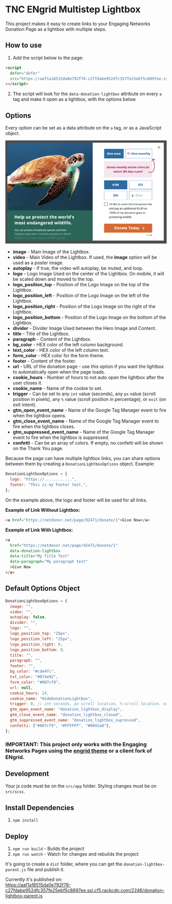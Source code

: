 # TNC ENgrid Multistep Lightbox

This project makes it easy to create links to your Engaging Networks Donation Page as a lightbox with multiple steps.

## How to use

1. Add the script below to the page:

```html
<script
  defer="defer"
  src="https://aaf1a18515da0e792f78-c27fdabe952dfc357fe25ebf5c8897ee.ssl.cf5.rackcdn.com/2246/donation-lightbox-parent.js"
></script>
```

2. The script will look for the `data-donation-lightbox` attribute on every `a` tag and make it open as a lightbox, with the options below.

## Options

Every option can be set as a data attribute on the `a` tag, or as a JavaScript object.

![Options](options.png "Engrid Multistep Lightbox Options")

- **image** - Main Image of the Lightbox.
- **video** - Main Video of the Lightbox. If used, the **image** option will be used as a poster image.
- **autoplay** - If true, the video will autoplay, be muted, and loop.
- **logo** - Logo Image Used on the center of the Lightbox. On mobile, it will be scaled down and moved to the top.
- **logo_position_top** - Position of the Logo Image on the top of the Lightbox.
- **logo_position_left** - Position of the Logo Image on the left of the Lightbox.
- **logo_position_right** - Position of the Logo Image on the right of the Lightbox.
- **logo_position_bottom** - Position of the Logo Image on the bottom of the Lightbox.
- **divider** - Divider Image Used between the Hero Image and Content.
- **title** - Title of the Lightbox.
- **paragraph** - Content of the Lightbox.
- **bg_color** - HEX color of the left column background.
- **text_color** - HEX color of the left column text.
- **form_color** - HEX color for the form theme.
- **footer** - Content of the footer.
- **url** - URL of the donation page - use this option if you want the lightbox to automatically open when the page loads.
- **cookie_hours** - Number of hours to not auto open the lightbox after the user closes it.
- **cookie_name** - Name of the cookie to set.
- **trigger** - Can be set to any `int` value (seconds), any `px` value (scroll position in pixels), any `%` value (scroll position in percentage), or `exit` (on exit intent).
- **gtm_open_event_name** - Name of the Google Tag Manager event to fire when the lightbox opens.
- **gtm_close_event_name** - Name of the Google Tag Manager event to fire when the lightbox closes.
- **gtm_suppressed_event_name** - Name of the Google Tag Manager event to fire when the lightbox is suppressed.
- **confetti** - Can be an array of colors. If empty, no confetti will be shown on the Thank You page.

Because the page can have multiple lightbox links, you can share options between them by creating a `DonationLightboxOptions` object. Example:

```javascript
DonationLightboxOptions = {
  logo: "https://............",
  footer: "This is my Footer text.",
};
```

On the example above, the logo and footer will be used for all links.

**Example of Link Without Lightbox:**

```html
<a href="https://netdonor.net/page/92471/donate/1">Give Now</a>
```

**Example of Link With Lightbox:**

```html
<a
  href="https://netdonor.net/page/92471/donate/1"
  data-donation-lightbox
  data-title="My Title Test"
  data-paragraph="My paragraph test"
  >Give Now
</a>
```

## Default Options Object

```javascript
DonationLightboxOptions = {
  image: "",
  video: "",
  autoplay: false,
  divider: "",
  logo: "",
  logo_position_top: "25px",
  logo_position_left: "25px",
  logo_position_right: 0,
  logo_position_bottom: 0,
  title: "",
  paragraph: "",
  footer: "",
  bg_color: "#cde4fc",
  txt_color: "#074e92",
  form_color: "#007cf9",
  url: null,
  cookie_hours: 24,
  cookie_name: "HideDonationLightbox",
  trigger: 0, // int-seconds, px-scroll location, %-scroll location, exit-mouse leave
  gtm_open_event_name: "donation_lightbox_display",
  gtm_close_event_name: "donation_lightbox_closed",
  gtm_suppressed_event_name: "donation_lightbox_supressed",
  confetti: ["#007cf9", "#FFFFFF", "#0041a8"],
};
```

### IMPORTANT: This project only works with the Engaging Networks Pages using the [engrid theme](https://github.com/4site-interactive-studios/engrid) or a client fork of ENgrid.

## Development

Your js code must be on the `src/app` folder. Styling changes must be on `src/scss`.

## Install Dependencies

1. `npm install`

## Deploy

1. `npm run build` - Builds the project
2. `npm run watch` - Watch for changes and rebuilds the project

It's going to create a `dist` folder, where you can get the `donation-lightbox-parent.js` file and publish it.

Currently it's published on:  
https://aaf1a18515da0e792f78-c27fdabe952dfc357fe25ebf5c8897ee.ssl.cf5.rackcdn.com/2246/donation-lightbox-parent.js
